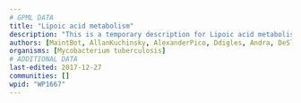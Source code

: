 ```yaml
---
# GPML DATA
title: "Lipoic acid metabolism"
description: "This is a temporary description for Lipoic acid metabolism"
authors: [MaintBot, AllanKuchinsky, AlexanderPico, Ddigles, Andra, DeSl]
organisms: [Mycobacterium tuberculosis]
# ADDITIONAL DATA
last-edited: 2017-12-27
communities: []
wpid: "WP1667"
---
```

